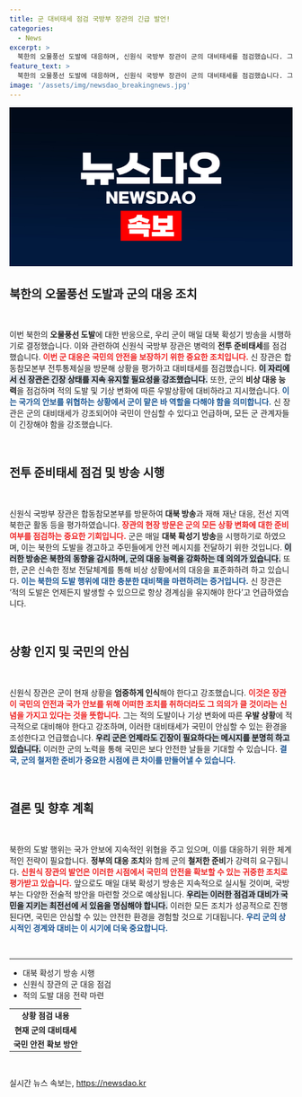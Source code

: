 ```yaml
---
title: 군 대비태세 점검 국방부 장관의 긴급 발언!
categories:
  - News
excerpt: >
  북한의 오물풍선 도발에 대응하며, 신원식 국방부 장관이 군의 대비태세를 점검했습니다. 그는 국민의 안심을 위해 긴장 상태 유지를 강조하며, 예기치 않은 상황에 철저히 대비할 것을 지시했습니다.
feature_text: >
  북한의 오물풍선 도발에 대응하며, 신원식 국방부 장관이 군의 대비태세를 점검했습니다. 그는 국민의 안심을 위해 긴장 상태 유지를 강조하며, 예기치 않은 상황에 철저히 대비할 것을 지시했습니다.
image: '/assets/img/newsdao_breakingnews.jpg'
---
```


<p><img src="/assets/img/newsdao_breakingnews.jpg" alt="ontimetimes 속보" /></p>

<h2 data-ke-size="size26">북한의 오물풍선 도발과 군의 대응 조치</h2>

<p data-ke-size="size16">&nbsp;</p>

<p>이번 북한의 <b>오물풍선 도발</b>에 대한 반응으로, 우리 군이 매일 대북 확성기 방송을 시행하기로 결정했습니다. 이와 관련하여 신원식 국방부 장관은 병력의 <b>전투 준비태세</b>를 점검했습니다. <b><span style="color: #ee2323;">이번 군 대응은 국민의 안전을 보장하기 위한 중요한 조치입니다.</span></b> 신 장관은 합동참모본부 전투통제실을 방문해 상황을 평가하고 대비태세를 점검했습니다. <b><span style="background-color: #21538527;">이 자리에서 신 장관은 긴장 상태를 지속 유지할 필요성을 강조했습니다.</span></b> 또한, 군의 <b>비상 대응 능력</b>을 점검하며 적의 도발 및 기상 변화에 따른 우발상황에 대비하라고 지시했습니다. <b><span style="color: #1a5490;">이는 국가의 안보를 위협하는 상황에서 군이 맡은 바 역할을 다해야 함을 의미합니다.</span></b> 신 장관은 군의 대비태세가 강조되어야 국민이 안심할 수 있다고 언급하며, 모든 군 관계자들이 긴장해야 함을 강조했습니다.</p></p>

<p data-ke-size="size16">&nbsp;</p>

<h2 data-ke-size="size26">전투 준비태세 점검 및 방송 시행</h2>

<p data-ke-size="size16">&nbsp;</p>

<p>신원식 국방부 장관은 합동참모본부를 방문하여 <b>대북 방송</b>과 재해 재난 대응, 전선 지역 북한군 활동 등을 평가하였습니다. <b><span style="color: #ee2323;">장관의 현장 방문은 군의 모든 상황 변화에 대한 준비 여부를 점검하는 중요한 기회입니다.</span></b> 군은 매일 <b>대북 확성기 방송</b>을 시행하기로 하였으며, 이는 북한의 도발을 경고하고 주민들에게 안전 메시지를 전달하기 위한 것입니다. <b><span style="background-color: #21538527;">이러한 방송은 북한의 동향을 감시하며, 군의 대응 능력을 강화하는 데 의의가 있습니다.</span></b> 또한, 군은 신속한 정보 전달체계를 통해 비상 상황에서의 대응을 표준화하려 하고 있습니다. <b><span style="color: #1a5490;">이는 북한의 도발 행위에 대한 충분한 대비책을 마련하려는 증거입니다.</span></b> 신 장관은 ‘적의 도발은 언제든지 발생할 수 있으므로 항상 경계심을 유지해야 한다’고 언급하였습니다.</p></p>

<p data-ke-size="size16">&nbsp;</p>

<h2 data-ke-size="size26">상황 인지 및 국민의 안심</h2>

<p data-ke-size="size16">&nbsp;</p>

<p>신원식 장관은 군이 현재 상황을 <b>엄중하게 인식</b>해야 한다고 강조했습니다. <b><span style="color: #ee2323;">이것은 장관이 국민의 안전과 국가 안보를 위해 어떠한 조치를 취하더라도 그 의의가 클 것이라는 신념을 가지고 있다는 것을 뜻합니다.</span></b> 그는 적의 도발이나 기상 변화에 따른 <b>우발 상황</b>에 적극적으로 대비해야 한다고 강조하며, 이러한 대비태세가 국민이 안심할 수 있는 환경을 조성한다고 언급했습니다. <b><span style="background-color: #21538527;">우리 군은 언제라도 긴장이 필요하다는 메시지를 분명히 하고 있습니다.</span></b> 이러한 군의 노력을 통해 국민은 보다 안전한 날들을 기대할 수 있습니다. <b><span style="color: #1a5490;">결국, 군의 철저한 준비가 중요한 시점에 큰 차이를 만들어낼 수 있습니다.</span></b></p></p>

<p data-ke-size="size16">&nbsp;</p>

<h2 data-ke-size="size26">결론 및 향후 계획</h2>

<p data-ke-size="size16">&nbsp;</p>

<p>북한의 도발 행위는 국가 안보에 지속적인 위협을 주고 있으며, 이를 대응하기 위한 체계적인 전략이 필요합니다. <b>정부의 대응 조치</b>와 함께 군의 <b>철저한 준비</b>가 강력히 요구됩니다. <b><span style="color: #ee2323;">신원식 장관의 발언은 이러한 시점에서 국민의 안전을 확보할 수 있는 귀중한 조치로 평가받고 있습니다.</span></b> 앞으로도 매일 대북 확성기 방송은 지속적으로 실시될 것이며, 국방부는 다양한 전술적 방안을 마련할 것으로 예상됩니다. <b><span style="background-color: #21538527;">우리는 이러한 점검과 대비가 국민을 지키는 최전선에 서 있음을 명심해야 합니다.</span></b> 이러한 모든 조치가 성공적으로 진행된다면, 국민은 안심할 수 있는 안전한 환경을 경험할 것으로 기대됩니다. <b><span style="color: #1a5490;">우리 군의 상시적인 경계와 대비는 이 시기에 더욱 중요합니다.</span></b></p></p>

<p data-ke-size="size16">&nbsp;</p>

<hr>

<ul>
<li>대북 확성기 방송 시행</li>
<li>신원식 장관의 군 대응 점검</li>
<li>적의 도발 대응 전략 마련</li>
</ul>

<table style="width: 100%;">
    <tr>
        <td style="text-align: center; height: 17px;"><b>상황 점검 내용</b></td>
    </tr>
    <tr>
        <td style="text-align: center; height: 17px;"><b>현재 군의 대비태세</b></td>
    </tr>
    <tr>
        <td style="text-align: center; height: 17px;"><b>국민 안전 확보 방안</b></td>
    </tr>
</table>

<p data-ke-size="size16">&nbsp;</p>
실시간 뉴스 속보는, <a href="https://newsdao.kr" rel="dofollow">https://newsdao.kr</a>


